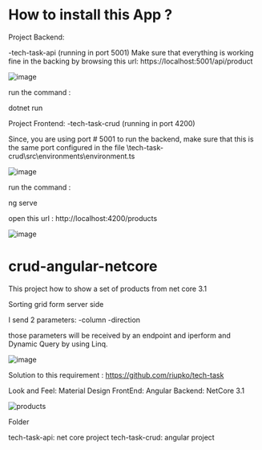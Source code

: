 # How to install this App ?

Project Backend:

-tech-task-api (running in port 5001)
Make sure that everything is working fine in the backing by browsing this url: https://localhost:5001/api/product

![image](https://user-images.githubusercontent.com/18402098/166557211-d824830f-b22e-49bf-bdf1-561351baae47.png)

run the command :

dotnet run

Project Frontend:
-tech-task-crud (running in port 4200)

Since, you are using port # 5001 to run the backend, make sure that this is the same port configured in the file \tech-task-crud\src\environments\environment.ts

![image](https://user-images.githubusercontent.com/18402098/166557778-091dab7d-0df3-4a6e-88bd-820c969cc6a7.png)

run the command :

ng serve

open this url :  http://localhost:4200/products

![image](https://user-images.githubusercontent.com/18402098/166557415-c46c624e-3079-4505-a716-acfe00c039e2.png)

# crud-angular-netcore

This project how to show a set of products from net core 3.1

Sorting grid form server side

I send 2 parameters:
-column
-direction

those parameters will be received by an endpoint and iperform and Dynamic Query by using Linq.

![image](https://user-images.githubusercontent.com/18402098/166017785-aa3b7fc0-e5c4-42f0-a379-7973a2328d40.png)

Solution to this requirement : https://github.com/riupko/tech-task

Look and Feel: Material Design
FrontEnd: Angular
Backend: NetCore 3.1

![products](https://user-images.githubusercontent.com/18402098/166009489-da79dfe0-60c5-47cf-84bd-474b7970dbd3.gif)

Folder

tech-task-api: net core project
tech-task-crud: angular project



